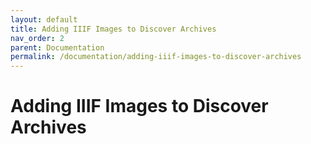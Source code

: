 ```yaml
---
layout: default
title: Adding IIIF Images to Discover Archives
nav_order: 2
parent: Documentation
permalink: /documentation/adding-iiif-images-to-discover-archives
---
```


# Adding IIIF Images to Discover Archives